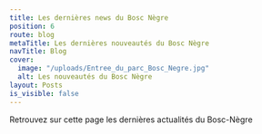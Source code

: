 ```yaml
---
title: Les dernières news du Bosc Nègre
position: 6
route: blog
metaTitle: Les dernières nouveautés du Bosc Nègre
navTitle: Blog
cover:
  image: "/uploads/Entree_du_parc_Bosc_Negre.jpg"
  alt: Les nouveautés du Bosc Nègre
layout: Posts
is_visible: false
---
```


Retrouvez sur cette page les dernières actualités du Bosc-Nègre
